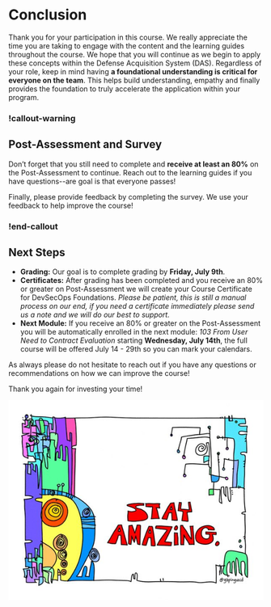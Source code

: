 # Conclusion

Thank you for your participation in this course. We really appreciate the time you are taking to engage with the content and the learning guides throughout the course. We hope that you will continue as we begin to apply these concepts within the Defense Acquisition System (DAS). Regardless of your role, keep in mind having **a foundational understanding is critical for everyone on the team**. This helps build understanding, empathy and finally provides the foundation to truly accelerate the application within your program.

### !callout-warning
## Post-Assessment and Survey
Don’t forget that you still need to complete and **receive at least an 80%** on the Post-Assessment to continue. Reach out to the learning guides if you have questions--are goal is that everyone passes! 

Finally, please provide feedback by completing the survey. We use your feedback to help improve the course! 
### !end-callout

## Next Steps

* **Grading:** Our goal is  to complete grading by **Friday, July 9th**. 
* **Certificates:** After grading has been completed and you receive an 80% or greater on Post-Assessment we will create your Course Certificate for DevSecOps Foundations. _Please be patient, this is still a manual process on our end, if you need a certificate immediately please send us a note and we will do our best to support._
* **Next Module:** If you receive an 80% or greater on the Post-Assessment you will be automatically enrolled in the next module: _103 From User Need to Contract Evaluation_ starting **Wednesday, July 14th**, the full course will be offered July 14 - 29th so you can mark your calendars. 

As always please do not hesitate to reach out if you have any questions or recommendations on how we can improve the course! 

Thank you again for investing your time! 


![StayAmazing](/__images/102_Conclusion_StayAmazing.png) 

